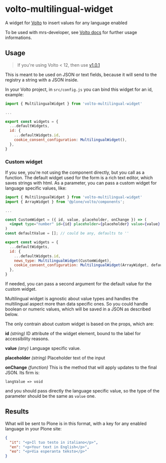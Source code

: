 # volto-multilingual-widget

A widget for [Volto](https://github.com/plone/volto) to insert values for any language enabled

To be used with mrs-developer, see [Volto docs](https://docs.voltocms.com/customizing/add-ons/) for further usage informations.

## Usage

> If you're using Volto < 12, then use [v1.0.1](https://github.com/collective/volto-multilingual-widget/tree/v1.0.1)

This is meant to be used on JSON or text fields, because it will send to the registry a string with a JSON inside.

In your Volto project, in `src/config.js` you can bind this widget for an id, example:

```js
import { MultilingualWidget } from 'volto-multilingual-widget'

...

export const widgets = {
  ...defaultWidgets,
  id: {
    ...defaultWidgets.id,
    cookie_consent_configuration: MultilingualWidget(),
  },
}
```

### Custom widget

If you see, you're not using the component directly, but you call as a function.
The default widget used for the form is a rich text editor, which saves strings with html.
As a parameter, you can pass a custom widget for language specific values, like:

```jsx
import { MultilingualWidget } from 'volto-multilingual-widget'
import { ArrayWidget } from '@plone/volto/components';

...

const CustomWidget = ({ id, value, placeholder, onChange }) => (
  <input type="number" id={id} placeholder={placeholder} value={value} onChange={onChange} />
)
const defaultValue = []; // could be any, defaults to ''

export const widgets = {
  ...defaultWidgets,
  id: {
    ...defaultWidgets.id,
    news_type: MultilingualWidget(CustomWidget),
    cookie_consent_configuration: MultilingualWidget(ArrayWidget, defaultValue),
  },
}
```

If needed, you can pass a second argument for the default value for the custom widget.

Multilingual widget is agnostic about value types and handles the multilingual aspect more than data specific ones.
So you could handle boolean or numeric values, which will be saved in a JSON as described below.

The only contrain about custom widget is based on the props, which are:

**id** _(string)_
ID attribute of the widget element, bound to the label for accessibility reasons.

**value** _(any)_
Language specific value.

**placeholder** _(string)_
Placeholder text of the input

**onChange** _(function)_
This is the method that will apply updates to the final JSON.
Its firm is:

`langValue => void`

and you should pass directly the language specific value, so the type of the parameter should be the same as `value` one.

## Results

What will be sent to Plone is in this format, with a key for any enabled language in your Plone site:

```json
{
  "it": "<p>Il tuo testo in italiano</p>",
  "en": "<p>Your text in English</p>",
  "eo": "<p>Via esperanta teksto</p>"
}
```
